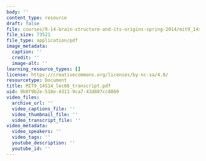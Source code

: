 ```yaml
---
body: ''
content_type: resource
draft: false
file: courses/9-14-brain-structure-and-its-origins-spring-2014/mit9_14s14_lec08_transcript.pdf
file_size: 73521
file_type: application/pdf
image_metadata:
  caption: ''
  credit: ''
  image-alt: ''
learning_resource_types: []
license: https://creativecommons.org/licenses/by-nc-sa/4.0/
resourcetype: Document
title: MIT9_14S14_lec08_transcript.pdf
uid: 9b0f9b2e-518e-4311-9ca7-43d807cc8869
video_files:
  archive_url: ''
  video_captions_file: ''
  video_thumbnail_file: ''
  video_transcript_file: ''
video_metadata:
  video_speakers: ''
  video_tags: ''
  youtube_description: ''
  youtube_id: ''
---
```

